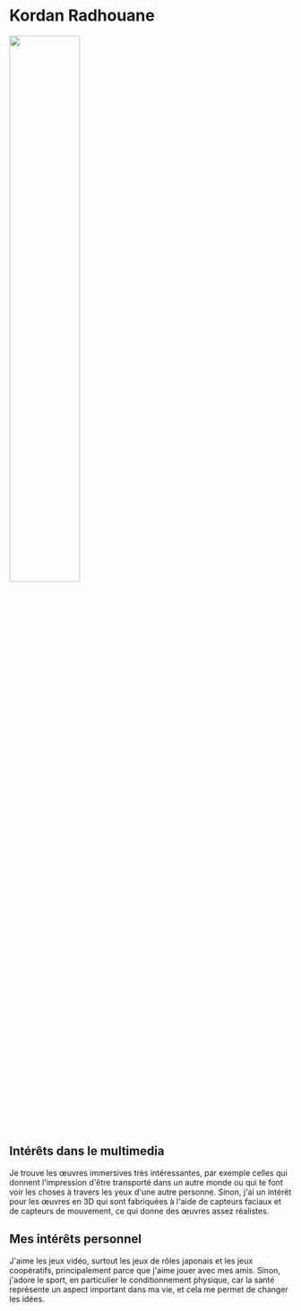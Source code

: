 # Kordan Radhouane

<img src="https://github.com/Rad8433/H24_V11_inspirations_KORDAN/assets/143246722/0041ec4e-7241-4b50-9728-e72810e75107" width="50%" height="50%"> 

## **Intérêts dans le multimedia**
Je trouve les œuvres immersives très intéressantes, par exemple celles qui donnent l'impression d'être transporté dans un autre monde ou qui te font voir les choses à travers les yeux d'une autre personne. 
Sinon, j'ai un intérêt pour les œuvres en 3D qui sont fabriquées à l'aide de capteurs faciaux et de capteurs de mouvement, ce qui donne des œuvres assez réalistes.

## Mes intérêts personnel
J'aime les jeux vidéo, surtout les jeux de rôles japonais et les jeux coopératifs, principalement parce que j'aime jouer avec mes amis. 
Sinon, j'adore le sport, en particulier le conditionnement physique, car la santé représente un aspect important dans ma vie, et cela me permet de changer les idées.
